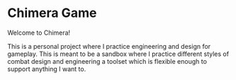 # Chimera Game

Welcome to Chimera!

This is a personal project where I practice engineering and design for gameplay. This is meant to be a sandbox where I practice different styles of combat design and engineering a toolset which is flexible enough to support anything I want to.
